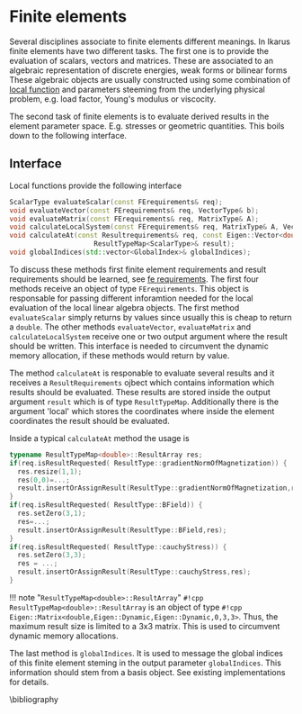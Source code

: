 # Finite elements

Several disciplines associate to finite elements different meanings.
In Ikarus finite elements have two different tasks.
The first one is to provide the evaluation of scalars, vectors and matrices. 
These are associated to an algebraic representation of discrete energies, weak forms or bilinear forms
These algebraic objects are usually constructed using some combination of [local function](localFunctions.md) and 
parameters steeming from the underlying physical problem, e.g. load factor, Young's modulus or viscocity.

The second task of finite elements is to evaluate derived results in the element parameter space. E.g. stresses or geometric quantities.
This boils down to the following interface.
## Interface
Local functions provide the following interface
```cpp
ScalarType evaluateScalar(const FErequirements& req);
void evaluateVector(const FErequirements& req, VectorType& b);
void evaluateMatrix(const FErequirements& req, MatrixType& A);
void calculateLocalSystem(const FErequirements& req, MatrixType& A, VectorType& b);
void calculateAt(const Resultrequirements& req, const Eigen::Vector<double, Traits::mydim>& local,
                     ResultTypeMap<ScalarType>& result);
void globalIndices(std::vector<GlobalIndex>& globalIndices);
```

To discuss these methods first finite element requirements and result requirements should be learned, see [fe requirements](feRequirements.md).
The first four methods receive an object of type `FErequirements`. This object is responsable for passing different inforamtion needed for the local evaluation of the local linear algebra objects.
The first method `evaluateScalar` simply returns by values since usually this is cheap to return a `double`.
The other methods `evaluateVector`, `evaluateMatrix` and `calculateLocalSystem` receive one or two  output argument where the result should be written.
This interface is needed to circumvent the dynamic memory allocation, if these methods would return by value.

The method `calculateAt` is responable to evaluate several results and it receives a `ResultRequirements` ojbect which contains information which results should be evaluated.
These results are stored inside the output argument `result` which is of type `ResultTypeMap`.
Additionally there is the argument 'local' which stores the coordinates where inside the element coordinates the result should be evaluated.


Inside a typical `calculateAt` method the usage is 

```cpp
typename ResultTypeMap<double>::ResultArray res;
if(req.isResultRequested( ResultType::gradientNormOfMagnetization)) {
  res.resize(1,1);
  res(0,0)=...;
  result.insertOrAssignResult(ResultType::gradientNormOfMagnetization,res);
}
if(req.isResultRequested( ResultType::BField)) {
  res.setZero(3,1);
  res=...;
  result.insertOrAssignResult(ResultType::BField,res);
}
if(req.isResultRequested( ResultType::cauchyStress)) {
  res.setZero(3,3);
  res = ...;
  result.insertOrAssignResult(ResultType::cauchyStress,res);
}
```
!!! note "`ResultTypeMap<double>::ResultArray`"
    `#!cpp ResultTypeMap<double>::ResultArray` is an object of type `#!cpp Eigen::Matrix<double,Eigen::Dynamic,Eigen::Dynamic,0,3,3>`.
    Thus, the maximum result size is limited to a 3x3 matrix. This is used to circumvent dynamic memory allocations.


The last method is `globalIndices`. It is used to message the global indices of this finite element steming in the output parameter `globalIndices`.
This information should stem from a basis object. See existing implementations for details.

\bibliography